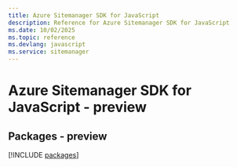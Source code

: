```yaml
---
title: Azure Sitemanager SDK for JavaScript
description: Reference for Azure Sitemanager SDK for JavaScript
ms.date: 10/02/2025
ms.topic: reference
ms.devlang: javascript
ms.service: sitemanager
---
```

# Azure Sitemanager SDK for JavaScript - preview
## Packages - preview
[!INCLUDE [packages](sitemanager-index.md)]